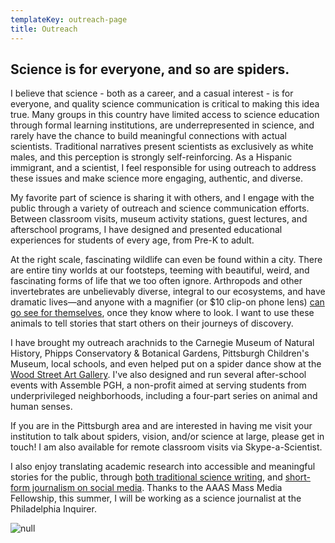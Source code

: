```yaml
---
templateKey: outreach-page
title: Outreach
---
```

## Science is for everyone, and so are spiders.

I believe that science - both as a career, and a casual interest - is for everyone, and quality science communication is critical to making this idea true. Many groups in this country have limited access to science education through formal learning institutions, are underrepresented in science, and rarely have the chance to build meaningful connections with actual scientists. Traditional narratives present scientists as exclusively as white males, and this perception is strongly self-reinforcing. As a Hispanic immigrant, and a scientist, I feel responsible for using outreach to address these issues and make science more engaging, authentic, and diverse. 

My favorite part of science is sharing it with others, and I engage with the public through a variety of outreach and science communication efforts. Between classroom visits, museum activity stations, guest lectures, and afterschool programs, I have designed and presented educational experiences for students of every age, from Pre-K to adult. 

At the right scale, fascinating wildlife can even be found within a city. There are entire tiny worlds at our footsteps, teeming with beautiful, weird, and fascinating forms of life that we too often ignore. Arthropods and other invertebrates are unbelievably diverse, integral to our ecosystems, and have dramatic lives—and anyone with a magnifier (or $10 clip-on phone lens) [can go see for themselves](http://bit.do/PGHKidsMacro), once they know where to look. I want to use these animals to tell stories that start others on their journeys of discovery.

I have brought my outreach arachnids to the Carnegie Museum of Natural History, Phipps Conservatory & Botanical Gardens, Pittsburgh Children's Museum, local schools, and even helped put on a spider dance show at the [Wood Street Art Gallery](http://woodstreetgalleries.org/portfolio-view/all-around-us/). I've also designed and run several after-school events with Assemble PGH, a non-profit aimed at serving students from underprivileged neighborhoods, including a four-part series on animal and human senses. 

If you are in the Pittsburgh area and are interested in having me visit your institution to talk about spiders, vision, and/or science at large, please get in touch! I am also available for remote classroom visits via Skype-a-Scientist.

I also enjoy translating academic research into accessible and meaningful stories for the public, through [both traditional science writing](https://medium.com/arachnofiles), and [short-form journalism on social media](https://twitter.com/search?vertical=default&q=%23arachno19%20from%3Aspiderdaynight&src=typd). Thanks to the AAAS Mass Media Fellowship, this summer, I will be working as a science journalist at the Philadelphia Inquirer.



![null](/img/sae_outreach.jpg)

